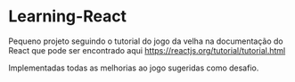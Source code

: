 # Learning-React

Pequeno projeto seguindo o tutorial do jogo da velha na documentação do React que pode ser encontrado aqui https://reactjs.org/tutorial/tutorial.html

Implementadas todas as melhorias ao jogo sugeridas como desafio.
